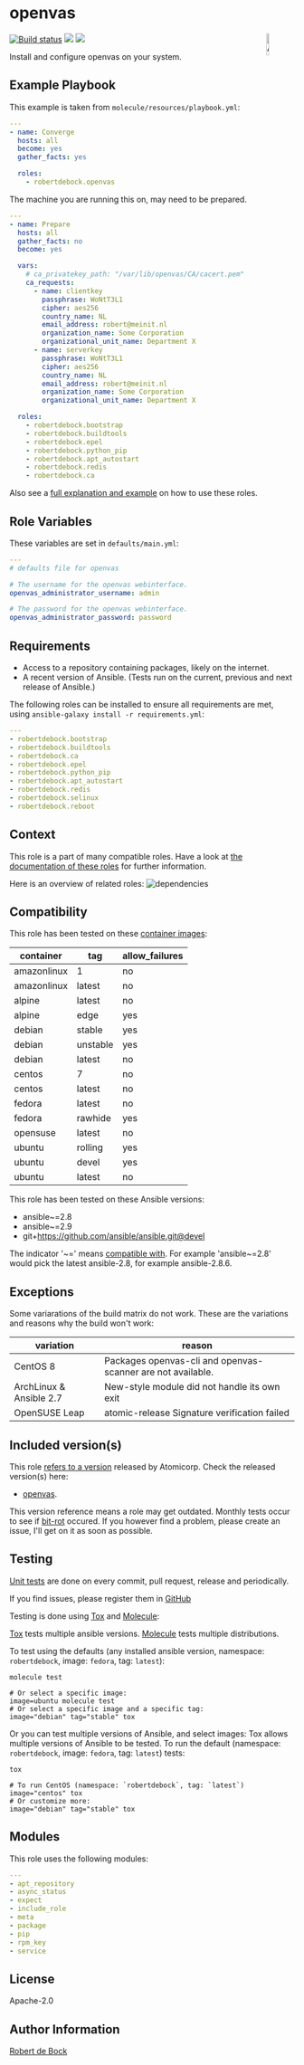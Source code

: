 openvas
=========

<img src="https://docs.ansible.com/ansible-tower/3.2.4/html_ja/installandreference/_static/images/logo_invert.png" width="10%" height="10%" alt="Ansible logo" align="right"/>
<a href="https://travis-ci.org/robertdebock/ansible-role-openvas"> <img src="https://travis-ci.org/robertdebock/ansible-role-openvas.svg?branch=master" alt="Build status"/></a> <img src="https://img.shields.io/ansible/role/d/30167"/> <img src="https://img.shields.io/ansible/quality/30167"/>

Install and configure openvas on your system.

Example Playbook
----------------

This example is taken from `molecule/resources/playbook.yml`:
```yaml
---
- name: Converge
  hosts: all
  become: yes
  gather_facts: yes

  roles:
    - robertdebock.openvas
```

The machine you are running this on, may need to be prepared.
```yaml
---
- name: Prepare
  hosts: all
  gather_facts: no
  become: yes

  vars:
    # ca_privatekey_path: "/var/lib/openvas/CA/cacert.pem"
    ca_requests:
      - name: clientkey
        passphrase: WoNtT3L1
        cipher: aes256
        country_name: NL
        email_address: robert@meinit.nl
        organization_name: Some Corporation
        organizational_unit_name: Department X
      - name: serverkey
        passphrase: WoNtT3L1
        cipher: aes256
        country_name: NL
        email_address: robert@meinit.nl
        organization_name: Some Corporation
        organizational_unit_name: Department X

  roles:
    - robertdebock.bootstrap
    - robertdebock.buildtools
    - robertdebock.epel
    - robertdebock.python_pip
    - robertdebock.apt_autostart
    - robertdebock.redis
    - robertdebock.ca
```

Also see a [full explanation and example](https://robertdebock.nl/how-to-use-these-roles.html) on how to use these roles.

Role Variables
--------------

These variables are set in `defaults/main.yml`:
```yaml
---
# defaults file for openvas

# The username for the openvas webinterface.
openvas_administrator_username: admin

# The password for the openvas webinterface.
openvas_administrator_password: password
```

Requirements
------------

- Access to a repository containing packages, likely on the internet.
- A recent version of Ansible. (Tests run on the current, previous and next release of Ansible.)

The following roles can be installed to ensure all requirements are met, using `ansible-galaxy install -r requirements.yml`:

```yaml
---
- robertdebock.bootstrap
- robertdebock.buildtools
- robertdebock.ca
- robertdebock.epel
- robertdebock.python_pip
- robertdebock.apt_autostart
- robertdebock.redis
- robertdebock.selinux
- robertdebock.reboot

```

Context
-------

This role is a part of many compatible roles. Have a look at [the documentation of these roles](https://robertdebock.nl/) for further information.

Here is an overview of related roles:
![dependencies](https://raw.githubusercontent.com/robertdebock/drawings/artifacts/openvas.png "Dependency")


Compatibility
-------------

This role has been tested on these [container images](https://hub.docker.com/):

|container|tag|allow_failures|
|---------|---|--------------|
|amazonlinux|1|no|
|amazonlinux|latest|no|
|alpine|latest|no|
|alpine|edge|yes|
|debian|stable|yes|
|debian|unstable|yes|
|debian|latest|no|
|centos|7|no|
|centos|latest|no|
|fedora|latest|no|
|fedora|rawhide|yes|
|opensuse|latest|no|
|ubuntu|rolling|yes|
|ubuntu|devel|yes|
|ubuntu|latest|no|

This role has been tested on these Ansible versions:

- ansible~=2.8
- ansible~=2.9
- git+https://github.com/ansible/ansible.git@devel

The indicator '\~=' means [compatible with](https://www.python.org/dev/peps/pep-0440/#compatible-release). For example 'ansible\~=2.8' would pick the latest ansible-2.8, for example ansible-2.8.6.

Exceptions
----------

Some variarations of the build matrix do not work. These are the variations and reasons why the build won't work:

| variation                 | reason                 |
|---------------------------|------------------------|
| CentOS 8 | Packages openvas-cli and openvas-scanner are not available. |
| ArchLinux & Ansible 2.7 | New-style module did not handle its own exit |
| OpenSUSE Leap | atomic-release Signature verification failed |

Included version(s)
-------------------

This role [refers to a version](https://github.com/robertdebock/ansible-role-openvas/blob/master/vars/main.yml) released by Atomicorp. Check the released version(s) here:
- [openvas](https://updates.atomicorp.com/channels/atomic/centos/7/x86_64/RPMS/).

This version reference means a role may get outdated. Monthly tests occur to see if [bit-rot](https://en.wikipedia.org/wiki/Software_rot) occured. If you however find a problem, please create an issue, I'll get on it as soon as possible.

Testing
-------

[Unit tests](https://travis-ci.org/robertdebock/ansible-role-openvas) are done on every commit, pull request, release and periodically.

If you find issues, please register them in [GitHub](https://github.com/robertdebock/ansible-role-openvas/issues)

Testing is done using [Tox](https://tox.readthedocs.io/en/latest/) and [Molecule](https://github.com/ansible/molecule):

[Tox](https://tox.readthedocs.io/en/latest/) tests multiple ansible versions.
[Molecule](https://github.com/ansible/molecule) tests multiple distributions.

To test using the defaults (any installed ansible version, namespace: `robertdebock`, image: `fedora`, tag: `latest`):

```
molecule test

# Or select a specific image:
image=ubuntu molecule test
# Or select a specific image and a specific tag:
image="debian" tag="stable" tox
```

Or you can test multiple versions of Ansible, and select images:
Tox allows multiple versions of Ansible to be tested. To run the default (namespace: `robertdebock`, image: `fedora`, tag: `latest`) tests:

```
tox

# To run CentOS (namespace: `robertdebock`, tag: `latest`)
image="centos" tox
# Or customize more:
image="debian" tag="stable" tox
```

Modules
-------

This role uses the following modules:
```yaml
---
- apt_repository
- async_status
- expect
- include_role
- meta
- package
- pip
- rpm_key
- service
```

License
-------

Apache-2.0


Author Information
------------------

[Robert de Bock](https://robertdebock.nl/)
